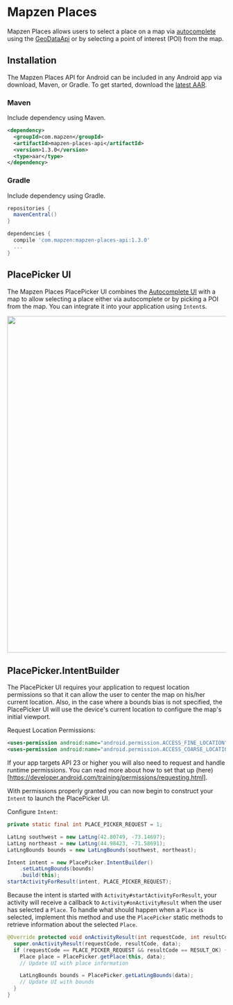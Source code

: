 # Mapzen Places

Mapzen Places allows users to select a place on a map via [autocomplete](autocomplete-ui.md) using the [GeoDataApi](geodata-api.md) or by selecting a point of interest (POI) from the map.

## Installation

The Mapzen Places API for Android can be included in any Android app via download, Maven, or Gradle. To get started, download the [latest AAR](http://search.maven.org/remotecontent?filepath=com/mapzen/mapzen-places-api/1.3.0/mapzen-places-api-1.3.0.aar).

### Maven

Include dependency using Maven.

```xml
<dependency>
  <groupId>com.mapzen</groupId>
  <artifactId>mapzen-places-api</artifactId>
  <version>1.3.0</version>
  <type>aar</type>
</dependency>
```

### Gradle

Include dependency using Gradle.

```groovy
repositories {
  mavenCentral()
}

dependencies {
  compile 'com.mapzen:mapzen-places-api:1.3.0'
  ...
}
```

## PlacePicker UI

The Mapzen Places PlacePicker UI combines the [Autocomplete UI](autocomplete-ui.md) with a map to allow selecting a place either via autocomplete or by picking a POI from the map. You can integrate it into your application
using `Intent`s.

<img src="https://s3.amazonaws.com/mapzen-assets/images/mapzen-places-api-android/place_picker.png" width="883" height="776" />


## PlacePicker.IntentBuilder

The PlacePicker UI requires your application to request location permissions so that it can allow
the user to center the map on his/her current location. Also, in the case where a bounds bias is not
specified, the PlacePicker UI will use the device's current location to configure the map's initial
viewport.

Request Location Permissions:
```xml
<uses-permission android:name="android.permission.ACCESS_FINE_LOCATION"/>
<uses-permission android:name="android.permission.ACCESS_COARSE_LOCATION"/>
```

If your app targets API 23 or higher you will also need to request and handle runtime permissions.
You can read more about how to set that up (here)[https://developer.android.com/training/permissions/requesting.html].

With permissions properly granted you can now begin to construct your `Intent` to launch the PlacePicker UI.

Configure `Intent`:
```java
private static final int PLACE_PICKER_REQUEST = 1;

LatLng southwest = new LatLng(42.80749, -73.14697);
LatLng northeast = new LatLng(44.98423, -71.58691);
LatLngBounds bounds = new LatLngBounds(southwest, northeast);

Intent intent = new PlacePicker.IntentBuilder()
    .setLatLngBounds(bounds)
    .build(this);
startActivityForResult(intent, PLACE_PICKER_REQUEST);
```

Because the intent is started with `Activity#startActivityForResult`, your activity will receive a
callback to `Activity#onActivityResult` when the user has selected a `Place`. To handle what should
happen when a `Place` is selected, implement this method and use the `PlacePicker` static methods to
retrieve information about the selected `Place`.

```java
@Override protected void onActivityResult(int requestCode, int resultCode, Intent data) {
  super.onActivityResult(requestCode, resultCode, data);
  if (requestCode == PLACE_PICKER_REQUEST && resultCode == RESULT_OK) {
    Place place = PlacePicker.getPlace(this, data);
    // Update UI with place information

    LatLngBounds bounds = PlacePicker.getLatLngBounds(data);
    // Update UI with bounds
  }
}
```

